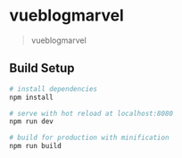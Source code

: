 # vueblogmarvel

> vueblogmarvel

## Build Setup

``` bash
# install dependencies
npm install

# serve with hot reload at localhost:8080
npm run dev

# build for production with minification
npm run build
```
